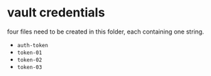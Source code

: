 # vault credentials

four files need to be created in this folder, each containing one string.

- `auth-token`
- `token-01`
- `token-02`
- `token-03`
